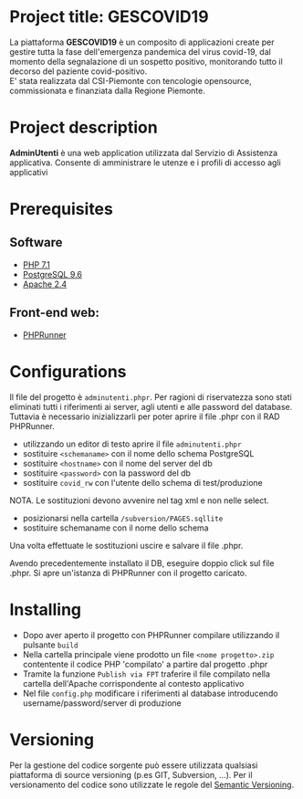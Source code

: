 # Project title: GESCOVID19

La piattaforma **GESCOVID19** è un composito di applicazioni create per gestire tutta la fase dell'emergenza pandemica del virus covid-19, dal momento della segnalazione di un sospetto positivo, monitorando tutto il decorso del paziente covid-positivo.  
E' stata realizzata dal CSI-Piemonte con tencologie opensource, commissionata e finanziata dalla Regione Piemonte.  
  
# Project description 
  
**AdminUtenti**  è una web application utilizzata dal Servizio di Assistenza applicativa. 
Consente di amministrare le utenze e i profili di accesso agli applicativi
  
# Prerequisites  

## Software  

- [PHP 7.1](https://www.php.net)  
- [PostgreSQL 9.6](https://www.postgresql.org/download/)  
- [Apache 2.4](https://www.apache.org)  
  
  
## Front-end web:  
  
- [PHPRunner](https://xlinesoft.com/phprunner/index.htm)  
  
  
# Configurations  

Il file del progetto è `adminutenti.phpr`.
Per ragioni di riservatezza sono stati eliminati tutti i riferimenti ai server, agli utenti e alle password del database. 
Tuttavia è necessario inizializzarli per poter aprire il file .phpr con il RAD PHPRunner.

- utilizzando un editor di testo aprire il file `adminutenti.phpr`
- sostituire `<schemaname>` con il nome dello schema PostgreSQL
- sostituire `<hostname>` con il nome del server del db
- sostituire `<password>` con la password del db
- sostituire `covid_rw` con l'utente dello schema di test/produzione

NOTA. Le sostituzioni devono avvenire nel tag xml e non nelle select.  

- posizionarsi nella cartella `/subversion/PAGES.sqllite`
- sostituire schemaname con il nome dello schema

Una volta effettuate le sostituzioni uscire e salvare il file .phpr.

Avendo precedentemente installato il DB, eseguire doppio click sul file .phpr. 
Si apre un'istanza di PHPRunner con il progetto caricato.

# Installing  

- Dopo aver aperto il progetto con PHPRunner compilare utilizzando il pulsante `build`
- Nella cartella principale viene prodotto un file `<nome progetto>.zip` contentente il codice PHP 'compilato' a partire dal progetto .phpr
- Tramite la funzione `Publish via FPT` traferire il file compilato nella cartella dell'Apache corrispondente al contesto applicativo
- Nel file `config.php` modificare i riferimenti al database introducendo username/password/server di produzione
  
# Versioning  

Per la gestione del codice sorgente può essere utilizzata qualsiasi piattaforma di source versioning (p.es GIT, Subversion, ...).
Per il versionamento del codice sono utilizzate le regole del [Semantic Versioning](http://semver.org/).
